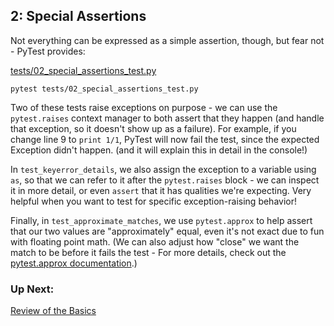 ## 2: Special Assertions

Not everything can be expressed as a simple assertion, though, but fear not - PyTest provides:

[tests/02_special_assertions_test.py](https://github.com/pluralsight/intro-to-pytest/blob/master/tests/02_special_assertions_test.py)

```
pytest tests/02_special_assertions_test.py
```
Two of these tests raise exceptions on purpose - we can use the `pytest.raises` context manager to both assert that they happen (and handle that exception, so it doesn't show up as a failure). For example, if you change line 9 to `print 1/1`, PyTest will now fail the test, since the expected Exception didn't happen. (and it will explain this in detail in the console!)

In `test_keyerror_details`, we also assign the exception to a variable using `as`, so that we can refer to it after the `pytest.raises` block - we can inspect it in more detail, or even `assert` that it has qualities we're expecting. Very helpful when you want to test for specific exception-raising behavior!

Finally, in `test_approximate_matches`, we use `pytest.approx` to help assert that our two values are "approximately" equal, even it's not exact due to fun with floating point math. (We can also adjust how "close" we want the match to be before it fails the test - For more details, check out the [pytest.approx documentation](https://docs.pytest.org/en/latest/reference.html#pytest-approx).)

### Up Next:

[Review of the Basics](https://github.com/pluralsight/intro-to-pytest/blob/master/tutorials/03_reviewing_the_basics.md)
